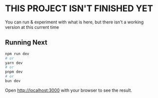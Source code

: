 # THIS PROJECT ISN'T FINISHED YET
You can run & experiment with what is here, but there isn't a working version at this current time

## Running Next

```bash
npm run dev
# or
yarn dev
# or
pnpm dev
# or
bun dev
```

Open [http://localhost:3000](http://localhost:3000) with your browser to see the result.
